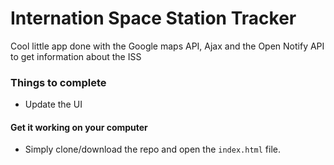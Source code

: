 # Internation Space Station Tracker

Cool little app done with the Google maps API, Ajax and the Open Notify API to get information about the ISS

### Things to complete
* Update the UI

#### Get it working on your computer
* Simply clone/download the repo and open the ` index.html ` file.
